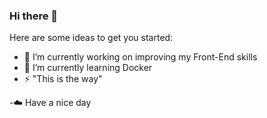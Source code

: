 ### Hi there 👋



Here are some ideas to get you started:

- 🔭 I’m currently working on improving my Front-End skills
- 🌱 I’m currently learning Docker 
- ⚡ "This is the way"

-:cloud: Have a nice day
